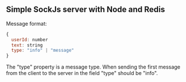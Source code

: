 ## Simple SockJs server with Node and Redis

Message format:
```javascript
{
  userId: number
  text: string
  type: "info" | "message"
}
```
The "type" property is a message type. When sending the first message from the client to the server in the field "type" should be "info". 
